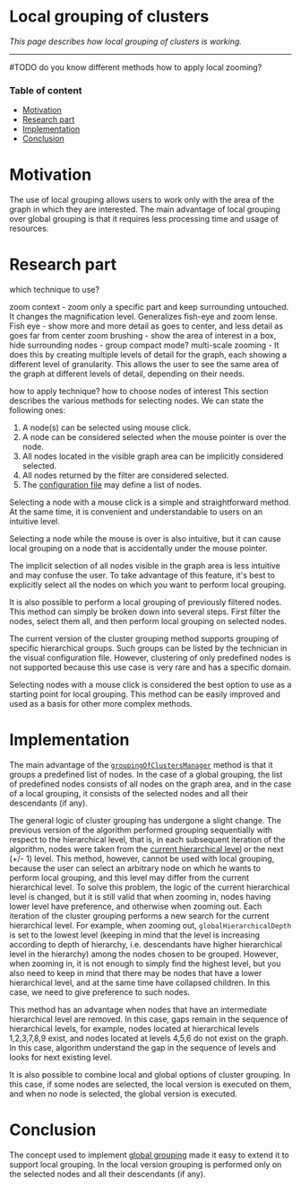 # Local grouping of clusters

_This page describes how local grouping of clusters is working._

---

#TODO do you know different methods how to apply local zooming?

### Table of content

- [Motivation](#motivation)
- [Research part](#research)
- [Implementation](#implementation)
- [Conclusion](#conclusion)

<h1 id="motivation">Motivation</h1>

The use of local grouping allows users to work only with the area of the graph in which they are interested. The main advantage of local grouping over global grouping is that it requires less processing time and usage of resources.

<h1 id="research">Research part</h1>

which technique to use?

zoom context - zoom only a specific part and keep surrounding untouched. It changes the magnification level. Generalizes fish-eye and zoom lense. Fish eye - show more and more detail as goes to center, and less detail as goes far from center
zoom brushing - show the area of interest in a box, hide surrounding nodes - group compact mode?
multi-scale zooming - It does this by creating multiple levels of detail for the graph, each showing a different level of granularity. This allows the user to see the same area of the graph at different levels of detail, depending on their needs.

how to apply technique? how to choose nodes of interest
This section describes the various methods for selecting nodes. We can state the following ones:

1. A node(s) can be selected using mouse click.
2. A node can be considered selected when the mouse pointer is over the node.
3. All nodes located in the visible graph area can be implicitly considered selected.
4. All nodes returned by the filter are considered selected.
5. The [configuration file](#TODO) may define a list of nodes. 

Selecting a node with a mouse click is a simple and straightforward method. At the same time, it is convenient and understandable to users on an intuitive level. 

Selecting a node while the mouse is over is also intuitive, but it can cause local grouping on a node that is accidentally under the mouse pointer. 

The implicit selection of all nodes visible in the graph area is less intuitive and may confuse the user. To take advantage of this feature, it's best to explicitly select all the nodes on which you want to perform local grouping.

It is also possible to perform a local grouping of previously filtered nodes. This method can simply be broken down into several steps. First filter the nodes, select them all, and then perform local grouping on selected nodes.

The current version of the cluster grouping method supports grouping of specific hierarchical groups. Such groups can be listed by the technician in the visual configuration file. However, clustering of only predefined nodes is not supported because this use case is very rare and has a specific domain.

Selecting nodes with a mouse click is considered the best option to use as a starting point for local grouping. This method can be easily improved and used as a basis for other more complex methods.

<h1 id="implementation">Implementation</h1>

The main advantage of the [`groupingOfClustersManager`](https://github.com/Razyapoo/knowledge-graph-browser-frontend-grouping-of-clusters/blob/5ee77643da16800807253298f984bcf5b13ec336/src/graph/GraphAreaManipulator.ts#L124) method is that it groups a predefined list of nodes. In the case of a global grouping, the list of predefined nodes consists of all nodes on the graph area, and in the case of a local grouping, it consists of the selected nodes and all their descendants (if any).

The general logic of cluster grouping has undergone a slight change. The previous version of the algorithm performed grouping sequentially with respect to the hierarchical level, that is, in each subsequent iteration of the algorithm, nodes were taken from the [current hierarchical level](#TODO) or the next (+/- 1) level. This method, however, cannot be used with local grouping, because the user can select an arbitrary node on which he wants to perform local grouping, and this level may differ from the current hierarchical level. To solve this problem, the logic of the current hierarchical level is changed, but it is still valid that when zooming in, nodes having lower level have preference, and otherwise when zooming out. Each iteration of the cluster grouping performs a new search for the current hierarchical level. For example, when zooming out, `globalHierarchicalDepth` is set to the lowest level (keeping in mind that the level is increasing according to depth of hierarchy, i.e. descendants have higher hierarchical level in the hierarchy) among the nodes chosen to be grouped. However, when zooming in, it is not enough to simply find the highest level, but you also need to keep in mind that there may be nodes that have a lower hierarchical level, and at the same time have collapsed children. In this case, we need to give preference to such nodes.

This method has an advantage when nodes that have an intermediate hierarchical level are removed. In this case, gaps remain in the sequence of hierarchical levels, for example, nodes located at hierarchical levels 1,2,3,7,8,9 exist, and nodes located at levels 4,5,6 do not exist on the graph. In this case, algorithm understand the gap in the sequence of levels and looks for next existing level.

It is also possible to combine local and global options of cluster grouping. In this case, if some nodes are selected, the local version is executed on them, and when no node is selected, the global version is executed.

<h1 id="conclusion">Conclusion</h1>

The concept used to implement [global grouping](#TODO) made it easy to extend it to support local grouping. In the local version grouping is performed only on the selected nodes and all their descendants (if any).